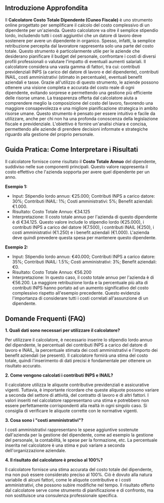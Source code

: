 ## Introduzione Approfondita

Il **Calcolatore Costo Totale Dipendente (Cuneo Fiscale)** è uno strumento online progettato per semplificare il calcolo del costo complessivo di un dipendente per un'azienda.  Questo calcolatore va oltre il semplice stipendio lordo, includendo tutti i costi aggiuntivi che un datore di lavoro deve sostenere per avere un dipendente in organico.  Spesso, infatti, la semplice retribuzione percepita dal lavoratore rappresenta solo una parte del costo totale.  Questo strumento è particolarmente utile per le aziende che desiderano pianificare il budget del personale, confrontare i costi di diversi profili professionali o valutare l'impatto di eventuali aumenti salariali.  Il calcolatore considera una vasta gamma di fattori, tra cui: contributi previdenziali INPS (a carico del datore di lavoro e del dipendente), contributi INAIL, costi amministrativi (stimato in percentuale), eventuali benefit aziendali e tasse.  Grazie all'utilizzo di questo strumento, le aziende possono ottenere una visione completa e accurata del costo reale di ogni dipendente, evitando sorprese e permettendo una gestione più efficiente delle risorse umane.  La trasparenza offerta dal calcolatore aiuta a comprendere meglio la composizione del costo del lavoro, favorendo una maggiore consapevolezza e una migliore pianificazione strategica in ambito risorse umane.  Questo strumento è pensato per essere intuitivo e facile da utilizzare, anche per chi non ha una profonda conoscenza della legislazione fiscale e previdenziale.  L'obiettivo è fornire un'analisi chiara e concisa, permettendo alle aziende di prendere decisioni informate e strategiche riguardo alla gestione del proprio personale.


## Guida Pratica: Come Interpretare i Risultati

Il calcolatore fornisce come risultato il **Costo Totale Annuo** del dipendente, suddiviso nelle sue componenti principali.  Questo valore rappresenta il costo effettivo che l'azienda sopporta per avere quel dipendente per un anno.

**Esempio 1:**

- Input: Stipendio lordo annuo: €25.000;  Contributi INPS a carico datore: 30%; Contributi INAIL: 1%; Costi amministrativi: 5%; Benefit aziendali: €1.000.
- Risultato: Costo Totale Annuo: €34.125
- Interpretazione:  Il costo totale annuo per l'azienda di questo dipendente è di €34.125.  Questo valore include lo stipendio lordo (€25.000), i contributi INPS a carico del datore (€7.500), i contributi INAIL (€250), i costi amministrativi (€1.250) e i benefit aziendali (€1.000).  L'azienda deve quindi prevedere questa spesa per mantenere questo dipendente.


**Esempio 2:**

- Input: Stipendio lordo annuo: €40.000; Contributi INPS a carico datore: 35%; Contributi INAIL: 1.5%; Costi amministrativi: 3%; Benefit aziendali: €0.
- Risultato: Costo Totale Annuo: €56.200
- Interpretazione: In questo caso, il costo totale annuo per l'azienda è di €56.200.  La maggiore retribuzione lorda e la percentuale più alta di contributi INPS hanno portato ad un aumento significativo del costo complessivo rispetto all'esempio precedente.  Questo evidenzia l'importanza di considerare tutti i costi correlati all'assunzione di un dipendente.


## Domande Frequenti (FAQ)

**1. Quali dati sono necessari per utilizzare il calcolatore?**

Per utilizzare il calcolatore, è necessario inserire lo stipendio lordo annuo del dipendente, le percentuali dei contributi INPS a carico del datore di lavoro e INAIL, la percentuale stimata dei costi amministrativi e l'importo dei benefit aziendali (se presenti).  Il calcolatore fornirà una stima del costo totale, quindi l'inserimento di dati precisi è fondamentale per ottenere un risultato accurato.

**2. Come vengono calcolati i contributi INPS e INAIL?**

Il calcolatore utilizza le aliquote contributive previdenziali e assicurative vigenti.  Tuttavia, è importante ricordare che queste aliquote possono variare a seconda del settore di attività, del contratto di lavoro e di altri fattori.  I valori inseriti nel calcolatore rappresentano una stima e potrebbero non essere perfettamente corrispondenti alla realtà in ogni singolo caso.  Si consiglia di verificare le aliquote corrette con le normative vigenti.

**3. Cosa sono i "costi amministrativi"?**

I costi amministrativi rappresentano le spese aggiuntive sostenute dall'azienda per la gestione del dipendente, come ad esempio la gestione del personale, la contabilità, le spese per la formazione, etc.  La percentuale inserita nel calcolatore è una stima e può variare a seconda dell'organizzazione aziendale.

**4. Il risultato del calcolatore è preciso al 100%?**

Il calcolatore fornisce una stima accurata del costo totale del dipendente, ma non può essere considerato preciso al 100%.  Ciò è dovuto alla natura variabile di alcuni fattori, come le aliquote contributive e i costi amministrativi, che possono subire modifiche nel tempo.  Il risultato offerto dal calcolatore serve come strumento di pianificazione e di confronto, ma non sostituisce una consulenza professionale specifica.
